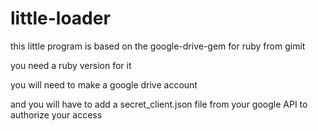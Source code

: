 # little-loader

this little program is based on the google-drive-gem for ruby from gimit

you need a ruby version for it

you will need to make a google drive account

and you will have to add a secret_client.json file from your google API to authorize your access
